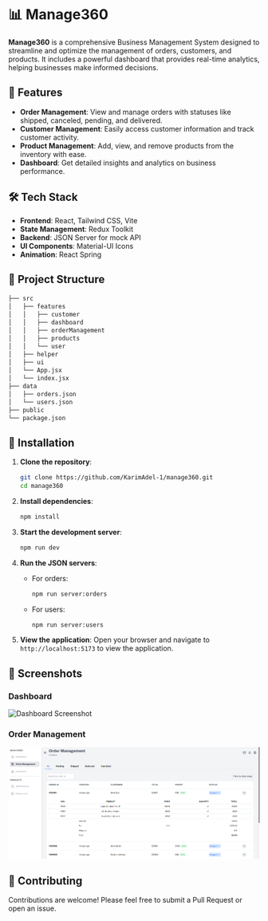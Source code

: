 
# 📊 Manage360

**Manage360** is a comprehensive Business Management System designed to streamline and optimize the management of orders, customers, and products. It includes a powerful dashboard that provides real-time analytics, helping businesses make informed decisions.

## 🚀 Features

- **Order Management**: View and manage orders with statuses like shipped, canceled, pending, and delivered.
- **Customer Management**: Easily access customer information and track customer activity.
- **Product Management**: Add, view, and remove products from the inventory with ease.
- **Dashboard**: Get detailed insights and analytics on business performance.

## 🛠️ Tech Stack

- **Frontend**: React, Tailwind CSS, Vite
- **State Management**: Redux Toolkit
- **Backend**: JSON Server for mock API
- **UI Components**: Material-UI Icons
- **Animation**: React Spring

## 📂 Project Structure

```plaintext
├── src
│   ├── features
│   │   ├── customer
│   │   ├── dashboard
│   │   ├── orderManagement
│   │   ├── products
│   │   └── user
│   ├── helper
│   ├── ui
│   └── App.jsx
│   └── index.jsx
├── data
│   ├── orders.json
│   └── users.json
├── public
└── package.json
```

## 🔧 Installation

1. **Clone the repository**:
   ```bash
   git clone https://github.com/KarimAdel-1/manage360.git
   cd manage360
   ```

2. **Install dependencies**:
   ```bash
   npm install
   ```

3. **Start the development server**:
   ```bash
   npm run dev
   ```

4. **Run the JSON servers**:
   - For orders:
     ```bash
     npm run server:orders
     ```
   - For users:
     ```bash
     npm run server:users
     ```

5. **View the application**:
   Open your browser and navigate to `http://localhost:5173` to view the application.

## 📸 Screenshots

### Dashboard
![Dashboard Screenshot](./assets/dashboard.png)

### Order Management
![Orders Screenshot](./public/orderManagement-screenshot.png)

## 🤝 Contributing

Contributions are welcome! Please feel free to submit a Pull Request or open an issue.
